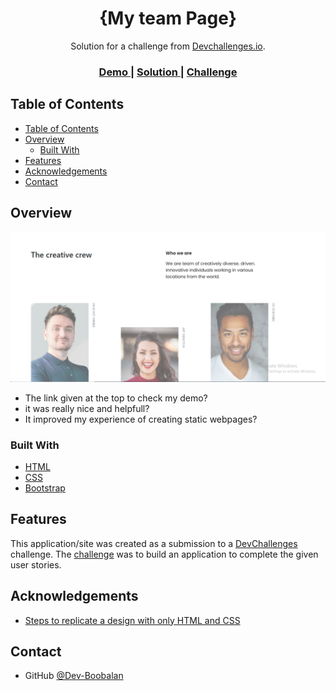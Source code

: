<!-- Please update value in the {}  -->

<h1 align="center">{My team Page}</h1>

<div align="center">
   Solution for a challenge from  <a href="http://devchallenges.io" target="_blank">Devchallenges.io</a>.
</div>

<div align="center">
  <h3>
    <a href="https://my-team-page-52133.web.app">
      Demo
    </a>
    <span> | </span>
    <a href="https://my-team-page-52133.web.app">
      Solution
    </a>
    <span> | </span>
    <a href="https://devchallenges.io/challenges/hhmesazsqgKXrTkYkt0U">
      Challenge
    </a>
  </h3>
</div>

<!-- TABLE OF CONTENTS -->

## Table of Contents

- [Table of Contents](#table-of-contents)
- [Overview](#overview)
  - [Built With](#built-with)
- [Features](#features)
- [Acknowledgements](#acknowledgements)
- [Contact](#contact)

<!-- OVERVIEW -->

## Overview

![screenshot](https://github.com/Dev-Boobalan/My-Team-Page/blob/main/Images/Screeshot.PNG)



- The link given at the top to check my demo?
- it was really nice and helpfull?
- It improved my experience of creating static webpages?


### Built With

<!-- This section should list any major frameworks that you built your project using. Here are a few examples.-->

- [HTML](https://html.org/)
- [CSS](https://css.org/)
- [Bootstrap](https://bootstrap.com/)

## Features

<!-- List the features of your application or follow the template. Don't share the figma file here :) -->

This application/site was created as a submission to a [DevChallenges](https://devchallenges.io/challenges) challenge. The [challenge](https://devchallenges.io/challenges/hhmesazsqgKXrTkYkt0U) was to build an application to complete the given user stories.


## Acknowledgements

<!-- This section should list any articles or add-ons/plugins that helps you to complete the project. This is optional but it will help you in the future. For exmpale -->

- [Steps to replicate a design with only HTML and CSS](https://devchallenges-blogs.web.app/how-to-replicate-design/)

## Contact

- GitHub [@Dev-Boobalan](https://github.com/Dev-Boobalan)

